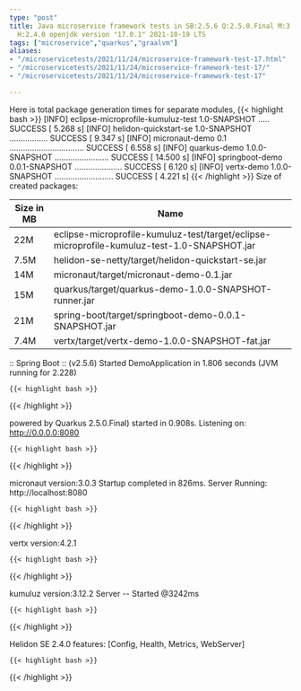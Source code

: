 ```yaml
---
type: "post"
title: Java microservice framework tests in SB:2.5.6 Q:2.5.0.Final M:3.2.0 V:4.2.1
  H:2.4.0 openjdk version "17.0.1" 2021-10-19 LTS
tags: ["microservice","quarkus","graalvm"]
aliases:
- "/microservicetests/2021/11/24/microservice-framework-test-17.html"
- "/microservicetests/2021/11/24/microservice-framework-test-17/"
- "/microservicetests/2021/11/24/microservice-framework-test-17"

---
```

 
Here is total package generation times for separate modules,
{{< highlight bash >}}
[INFO] eclipse-microprofile-kumuluz-test 1.0-SNAPSHOT ..... SUCCESS [  5.268 s]
[INFO] helidon-quickstart-se 1.0-SNAPSHOT ................. SUCCESS [  9.347 s]
[INFO] micronaut-demo 0.1 ................................. SUCCESS [  6.558 s]
[INFO] quarkus-demo 1.0.0-SNAPSHOT ........................ SUCCESS [ 14.500 s]
[INFO] springboot-demo 0.0.1-SNAPSHOT ..................... SUCCESS [  6.120 s]
[INFO] vertx-demo 1.0.0-SNAPSHOT .......................... SUCCESS [  4.221 s]
{{< /highlight >}}
Size of created packages:

| Size in MB |  Name |
|------------|-------|
| 22M | eclipse-microprofile-kumuluz-test/target/eclipse-microprofile-kumuluz-test-1.0-SNAPSHOT.jar |
| 7.5M | helidon-se-netty/target/helidon-quickstart-se.jar |
| 14M | micronaut/target/micronaut-demo-0.1.jar |
| 15M | quarkus/target/quarkus-demo-1.0.0-SNAPSHOT-runner.jar |
| 21M | spring-boot/target/springboot-demo-0.0.1-SNAPSHOT.jar |
| 7.4M | vertx/target/vertx-demo-1.0.0-SNAPSHOT-fat.jar |


:: Spring Boot :: (v2.5.6) Started DemoApplication in 1.806 seconds (JVM running for 2.228)

    {{< highlight bash >}}
{{< /highlight >}}

powered by Quarkus 2.5.0.Final) started in 0.908s. Listening on: http://0.0.0.0:8080

    {{< highlight bash >}}
{{< /highlight >}}

micronaut version:3.0.3 Startup completed in 826ms. Server Running: http://localhost:8080

    {{< highlight bash >}}
{{< /highlight >}}

vertx version:4.2.1

    {{< highlight bash >}}
{{< /highlight >}}

kumuluz version:3.12.2 Server -- Started @3242ms

    {{< highlight bash >}}
{{< /highlight >}}

Helidon SE 2.4.0 features: [Config, Health, Metrics, WebServer]

    {{< highlight bash >}}
{{< /highlight >}}